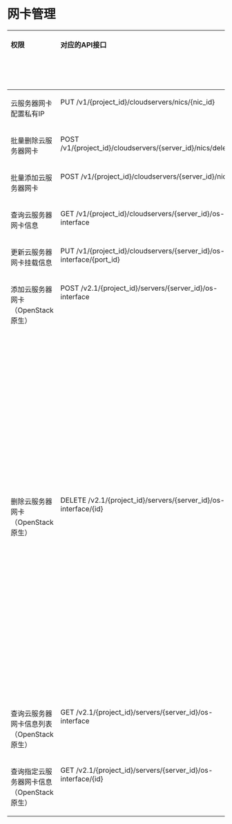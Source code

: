 # 网卡管理<a name="ecs_06_0009"></a>

<a name="table166711250142311"></a>
<table><thead align="left"><tr id="row16721750172310"><th class="cellrowborder" valign="top" width="10.81%" id="mcps1.1.9.1.1"><p id="p1959712364512"><a name="p1959712364512"></a><a name="p1959712364512"></a>权限</p>
</th>
<th class="cellrowborder" valign="top" width="15.920000000000002%" id="mcps1.1.9.1.2"><p id="p8402164419019"><a name="p8402164419019"></a><a name="p8402164419019"></a>对应的API接口</p>
</th>
<th class="cellrowborder" valign="top" width="18.67%" id="mcps1.1.9.1.3"><p id="p2040214445018"><a name="p2040214445018"></a><a name="p2040214445018"></a>授权项（Action）</p>
</th>
<th class="cellrowborder" valign="top" width="15.18%" id="mcps1.1.9.1.4"><p id="p22519318453"><a name="p22519318453"></a><a name="p22519318453"></a>依赖的授权项</p>
</th>
<th class="cellrowborder" valign="top" width="9.46%" id="mcps1.1.9.1.5"><p id="p84029445019"><a name="p84029445019"></a><a name="p84029445019"></a>IAM项目</p>
<p id="p12578131324712"><a name="p12578131324712"></a><a name="p12578131324712"></a>(Project)</p>
</th>
<th class="cellrowborder" valign="top" width="15.49%" id="mcps1.1.9.1.6"><p id="p1999212348459"><a name="p1999212348459"></a><a name="p1999212348459"></a>企业项目</p>
<p id="p1026502118478"><a name="p1026502118478"></a><a name="p1026502118478"></a>(Enterprise Project)</p>
</th>
<th class="cellrowborder" valign="top" width="6.950000000000001%" id="mcps1.1.9.1.7"><p id="p5877132713317"><a name="p5877132713317"></a><a name="p5877132713317"></a>实例授权</p>
</th>
<th class="cellrowborder" valign="top" width="7.5200000000000005%" id="mcps1.1.9.1.8"><p id="p1652103243119"><a name="p1652103243119"></a><a name="p1652103243119"></a>标签授权</p>
</th>
</tr>
</thead>
<tbody><tr id="row9867181434418"><td class="cellrowborder" valign="top" width="10.81%" headers="mcps1.1.9.1.1 "><p id="p1068222319101"><a name="p1068222319101"></a><a name="p1068222319101"></a>云服务器网卡配置私有IP</p>
</td>
<td class="cellrowborder" valign="top" width="15.920000000000002%" headers="mcps1.1.9.1.2 "><p id="p183578185443"><a name="p183578185443"></a><a name="p183578185443"></a>PUT /v1/{project_id}/cloudservers/nics/{nic_id}</p>
</td>
<td class="cellrowborder" valign="top" width="18.67%" headers="mcps1.1.9.1.3 "><p id="p125912581156"><a name="p125912581156"></a><a name="p125912581156"></a>ecs:cloudServerNics:update</p>
</td>
<td class="cellrowborder" valign="top" width="15.18%" headers="mcps1.1.9.1.4 "><p id="p136271643191017"><a name="p136271643191017"></a><a name="p136271643191017"></a>-</p>
</td>
<td class="cellrowborder" valign="top" width="9.46%" headers="mcps1.1.9.1.5 "><p id="p1420517411778"><a name="p1420517411778"></a><a name="p1420517411778"></a>√</p>
</td>
<td class="cellrowborder" valign="top" width="15.49%" headers="mcps1.1.9.1.6 "><p id="p1420512411172"><a name="p1420512411172"></a><a name="p1420512411172"></a>×</p>
</td>
<td class="cellrowborder" valign="top" width="6.950000000000001%" headers="mcps1.1.9.1.7 "><p id="p13877192763112"><a name="p13877192763112"></a><a name="p13877192763112"></a>×</p>
</td>
<td class="cellrowborder" valign="top" width="7.5200000000000005%" headers="mcps1.1.9.1.8 "><p id="p36521732153115"><a name="p36521732153115"></a><a name="p36521732153115"></a>×</p>
</td>
</tr>
<tr id="row1791015116446"><td class="cellrowborder" valign="top" width="10.81%" headers="mcps1.1.9.1.1 "><p id="p12682152312102"><a name="p12682152312102"></a><a name="p12682152312102"></a>批量删除云服务器网卡</p>
</td>
<td class="cellrowborder" valign="top" width="15.920000000000002%" headers="mcps1.1.9.1.2 "><p id="p18358191824417"><a name="p18358191824417"></a><a name="p18358191824417"></a>POST /v1/{project_id}/cloudservers/{server_id}/nics/delete</p>
</td>
<td class="cellrowborder" valign="top" width="18.67%" headers="mcps1.1.9.1.3 "><p id="p1132105912153"><a name="p1132105912153"></a><a name="p1132105912153"></a>ecs:cloudServerNics:delete</p>
</td>
<td class="cellrowborder" valign="top" width="15.18%" headers="mcps1.1.9.1.4 "><p id="p16274436104"><a name="p16274436104"></a><a name="p16274436104"></a>-</p>
</td>
<td class="cellrowborder" valign="top" width="9.46%" headers="mcps1.1.9.1.5 "><p id="p1664815301497"><a name="p1664815301497"></a><a name="p1664815301497"></a>√</p>
</td>
<td class="cellrowborder" valign="top" width="15.49%" headers="mcps1.1.9.1.6 "><p id="p13686132019819"><a name="p13686132019819"></a><a name="p13686132019819"></a>√</p>
</td>
<td class="cellrowborder" valign="top" width="6.950000000000001%" headers="mcps1.1.9.1.7 "><p id="p10877202712312"><a name="p10877202712312"></a><a name="p10877202712312"></a>√</p>
</td>
<td class="cellrowborder" valign="top" width="7.5200000000000005%" headers="mcps1.1.9.1.8 "><p id="p1652032153115"><a name="p1652032153115"></a><a name="p1652032153115"></a>√</p>
</td>
</tr>
<tr id="row13910171120449"><td class="cellrowborder" valign="top" width="10.81%" headers="mcps1.1.9.1.1 "><p id="p06821523181013"><a name="p06821523181013"></a><a name="p06821523181013"></a>批量添加云服务器网卡</p>
</td>
<td class="cellrowborder" valign="top" width="15.920000000000002%" headers="mcps1.1.9.1.2 "><p id="p1435951874411"><a name="p1435951874411"></a><a name="p1435951874411"></a>POST /v1/{project_id}/cloudservers/{server_id}/nics</p>
</td>
<td class="cellrowborder" valign="top" width="18.67%" headers="mcps1.1.9.1.3 "><p id="p1379095914150"><a name="p1379095914150"></a><a name="p1379095914150"></a>ecs:cloudServers:addNics</p>
</td>
<td class="cellrowborder" valign="top" width="15.18%" headers="mcps1.1.9.1.4 "><p id="p166271143121010"><a name="p166271143121010"></a><a name="p166271143121010"></a>-</p>
</td>
<td class="cellrowborder" valign="top" width="9.46%" headers="mcps1.1.9.1.5 "><p id="p101241559171118"><a name="p101241559171118"></a><a name="p101241559171118"></a>√</p>
</td>
<td class="cellrowborder" valign="top" width="15.49%" headers="mcps1.1.9.1.6 "><p id="p9124195910119"><a name="p9124195910119"></a><a name="p9124195910119"></a>√</p>
</td>
<td class="cellrowborder" valign="top" width="6.950000000000001%" headers="mcps1.1.9.1.7 "><p id="p9877102713315"><a name="p9877102713315"></a><a name="p9877102713315"></a>√</p>
</td>
<td class="cellrowborder" valign="top" width="7.5200000000000005%" headers="mcps1.1.9.1.8 "><p id="p176521732103111"><a name="p176521732103111"></a><a name="p176521732103111"></a>√</p>
</td>
</tr>
<tr id="row1973917711447"><td class="cellrowborder" valign="top" width="10.81%" headers="mcps1.1.9.1.1 "><p id="p2682192371010"><a name="p2682192371010"></a><a name="p2682192371010"></a>查询云服务器网卡信息</p>
</td>
<td class="cellrowborder" valign="top" width="15.920000000000002%" headers="mcps1.1.9.1.2 "><p id="p63609181440"><a name="p63609181440"></a><a name="p63609181440"></a>GET /v1/{project_id}/cloudservers/{server_id}/os-interface</p>
</td>
<td class="cellrowborder" valign="top" width="18.67%" headers="mcps1.1.9.1.3 "><p id="p16927161610439"><a name="p16927161610439"></a><a name="p16927161610439"></a>ecs:cloudServers:listServerInterfaces</p>
</td>
<td class="cellrowborder" valign="top" width="15.18%" headers="mcps1.1.9.1.4 "><p id="p11627743171010"><a name="p11627743171010"></a><a name="p11627743171010"></a>-</p>
</td>
<td class="cellrowborder" valign="top" width="9.46%" headers="mcps1.1.9.1.5 "><p id="p1391201120"><a name="p1391201120"></a><a name="p1391201120"></a>√</p>
</td>
<td class="cellrowborder" valign="top" width="15.49%" headers="mcps1.1.9.1.6 "><p id="p10913013120"><a name="p10913013120"></a><a name="p10913013120"></a>√</p>
</td>
<td class="cellrowborder" valign="top" width="6.950000000000001%" headers="mcps1.1.9.1.7 "><p id="p15877202720319"><a name="p15877202720319"></a><a name="p15877202720319"></a>√</p>
</td>
<td class="cellrowborder" valign="top" width="7.5200000000000005%" headers="mcps1.1.9.1.8 "><p id="p465243210316"><a name="p465243210316"></a><a name="p465243210316"></a>√</p>
</td>
</tr>
<tr id="row1888723115511"><td class="cellrowborder" valign="top" width="10.81%" headers="mcps1.1.9.1.1 "><p id="p1568213236109"><a name="p1568213236109"></a><a name="p1568213236109"></a>更新云服务器网卡挂载信息</p>
</td>
<td class="cellrowborder" valign="top" width="15.920000000000002%" headers="mcps1.1.9.1.2 "><p id="p3303114319512"><a name="p3303114319512"></a><a name="p3303114319512"></a>PUT /v1/{project_id}/cloudservers/{server_id}/os-interface/{port_id}</p>
</td>
<td class="cellrowborder" valign="top" width="18.67%" headers="mcps1.1.9.1.3 "><p id="p1969103181613"><a name="p1969103181613"></a><a name="p1969103181613"></a>ecs:cloudServerNics:update</p>
</td>
<td class="cellrowborder" valign="top" width="15.18%" headers="mcps1.1.9.1.4 "><p id="p1662754315104"><a name="p1662754315104"></a><a name="p1662754315104"></a>-</p>
</td>
<td class="cellrowborder" valign="top" width="9.46%" headers="mcps1.1.9.1.5 "><p id="p17171328127"><a name="p17171328127"></a><a name="p17171328127"></a>√</p>
</td>
<td class="cellrowborder" valign="top" width="15.49%" headers="mcps1.1.9.1.6 "><p id="p6717112111211"><a name="p6717112111211"></a><a name="p6717112111211"></a>√</p>
</td>
<td class="cellrowborder" valign="top" width="6.950000000000001%" headers="mcps1.1.9.1.7 "><p id="p6877172713319"><a name="p6877172713319"></a><a name="p6877172713319"></a>×</p>
</td>
<td class="cellrowborder" valign="top" width="7.5200000000000005%" headers="mcps1.1.9.1.8 "><p id="p265263220314"><a name="p265263220314"></a><a name="p265263220314"></a>×</p>
</td>
</tr>
<tr id="row2672125032316"><td class="cellrowborder" valign="top" width="10.81%" headers="mcps1.1.9.1.1 "><p id="p156821823161013"><a name="p156821823161013"></a><a name="p156821823161013"></a>添加云服务器网卡（OpenStack原生）</p>
</td>
<td class="cellrowborder" valign="top" width="15.920000000000002%" headers="mcps1.1.9.1.2 "><p id="p1210593418340"><a name="p1210593418340"></a><a name="p1210593418340"></a>POST /v2.1/{project_id}/servers/{server_id}/os-interface</p>
</td>
<td class="cellrowborder" valign="top" width="18.67%" headers="mcps1.1.9.1.3 "><p id="p78433901616"><a name="p78433901616"></a><a name="p78433901616"></a>ecs:serverInterfaces:use</p>
</td>
<td class="cellrowborder" valign="top" width="15.18%" headers="mcps1.1.9.1.4 "><p id="p1057311121865"><a name="p1057311121865"></a><a name="p1057311121865"></a>ecs:servers:get</p>
<p id="p172591116167"><a name="p172591116167"></a><a name="p172591116167"></a>ecs:serverInterfaces:get</p>
<p id="p1268831221614"><a name="p1268831221614"></a><a name="p1268831221614"></a>vpc:networks:get</p>
<p id="p7319713161611"><a name="p7319713161611"></a><a name="p7319713161611"></a>vpc:networks:update</p>
<p id="p1820301431613"><a name="p1820301431613"></a><a name="p1820301431613"></a>vpc:subnets:get</p>
<p id="p168551591611"><a name="p168551591611"></a><a name="p168551591611"></a>vpc:subnets:update</p>
<p id="p296111581614"><a name="p296111581614"></a><a name="p296111581614"></a>vpc:ports:create</p>
<p id="p20825151611165"><a name="p20825151611165"></a><a name="p20825151611165"></a>vpc:ports:update</p>
<p id="p16691201714168"><a name="p16691201714168"></a><a name="p16691201714168"></a>vpc:ports:get</p>
<p id="p1832917182160"><a name="p1832917182160"></a><a name="p1832917182160"></a>vpc:networks:create</p>
<p id="p131356195166"><a name="p131356195166"></a><a name="p131356195166"></a>vpc:subnets:create</p>
<p id="p182606202160"><a name="p182606202160"></a><a name="p182606202160"></a>vpc:routers:get</p>
<p id="p17254102114164"><a name="p17254102114164"></a><a name="p17254102114164"></a>vpc:routers:update</p>
</td>
<td class="cellrowborder" valign="top" width="9.46%" headers="mcps1.1.9.1.5 "><p id="p11499174511110"><a name="p11499174511110"></a><a name="p11499174511110"></a>√</p>
</td>
<td class="cellrowborder" valign="top" width="15.49%" headers="mcps1.1.9.1.6 "><p id="p7499184519112"><a name="p7499184519112"></a><a name="p7499184519112"></a>×</p>
</td>
<td class="cellrowborder" valign="top" width="6.950000000000001%" headers="mcps1.1.9.1.7 "><p id="p10877142723118"><a name="p10877142723118"></a><a name="p10877142723118"></a>×</p>
</td>
<td class="cellrowborder" valign="top" width="7.5200000000000005%" headers="mcps1.1.9.1.8 "><p id="p965253223111"><a name="p965253223111"></a><a name="p965253223111"></a>×</p>
</td>
</tr>
<tr id="row06721150152313"><td class="cellrowborder" valign="top" width="10.81%" headers="mcps1.1.9.1.1 "><p id="p6682152312102"><a name="p6682152312102"></a><a name="p6682152312102"></a>删除云服务器网卡（OpenStack原生）</p>
</td>
<td class="cellrowborder" valign="top" width="15.920000000000002%" headers="mcps1.1.9.1.2 "><p id="p1821244653411"><a name="p1821244653411"></a><a name="p1821244653411"></a>DELETE /v2.1/{project_id}/servers/{server_id}/os-interface/{id}</p>
</td>
<td class="cellrowborder" valign="top" width="18.67%" headers="mcps1.1.9.1.3 "><p id="p1480422731616"><a name="p1480422731616"></a><a name="p1480422731616"></a>ecs:serverInterfaces:use</p>
</td>
<td class="cellrowborder" valign="top" width="15.18%" headers="mcps1.1.9.1.4 "><p id="p179808295168"><a name="p179808295168"></a><a name="p179808295168"></a>ecs:serverInterfaces:get</p>
<p id="p191821831141619"><a name="p191821831141619"></a><a name="p191821831141619"></a>ecs:servers:get</p>
<p id="p389633171615"><a name="p389633171615"></a><a name="p389633171615"></a>vpc:networks:create</p>
<p id="p359311321169"><a name="p359311321169"></a><a name="p359311321169"></a>vpc:subnets:create</p>
<p id="p8170133131615"><a name="p8170133131615"></a><a name="p8170133131615"></a>vpc:networks:get</p>
<p id="p18724133111615"><a name="p18724133111615"></a><a name="p18724133111615"></a>vpc:networks:update</p>
<p id="p85481342161"><a name="p85481342161"></a><a name="p85481342161"></a>vpc:subnets:get</p>
<p id="p104832035111615"><a name="p104832035111615"></a><a name="p104832035111615"></a>vpc:subnets:update</p>
<p id="p7294136111617"><a name="p7294136111617"></a><a name="p7294136111617"></a>vpc:ports:delete</p>
<p id="p2954173613166"><a name="p2954173613166"></a><a name="p2954173613166"></a>vpc:ports:update</p>
<p id="p366913717162"><a name="p366913717162"></a><a name="p366913717162"></a>vpc:ports:get</p>
<p id="p44421838181613"><a name="p44421838181613"></a><a name="p44421838181613"></a>vpc:routers:get</p>
<p id="p14216183916168"><a name="p14216183916168"></a><a name="p14216183916168"></a>vpc:routers:update</p>
</td>
<td class="cellrowborder" valign="top" width="9.46%" headers="mcps1.1.9.1.5 "><p id="p1866264716110"><a name="p1866264716110"></a><a name="p1866264716110"></a>√</p>
</td>
<td class="cellrowborder" valign="top" width="15.49%" headers="mcps1.1.9.1.6 "><p id="p466216470118"><a name="p466216470118"></a><a name="p466216470118"></a>×</p>
</td>
<td class="cellrowborder" valign="top" width="6.950000000000001%" headers="mcps1.1.9.1.7 "><p id="p12877102711318"><a name="p12877102711318"></a><a name="p12877102711318"></a>×</p>
</td>
<td class="cellrowborder" valign="top" width="7.5200000000000005%" headers="mcps1.1.9.1.8 "><p id="p136527325310"><a name="p136527325310"></a><a name="p136527325310"></a>×</p>
</td>
</tr>
<tr id="row46721250112312"><td class="cellrowborder" valign="top" width="10.81%" headers="mcps1.1.9.1.1 "><p id="p1868215234102"><a name="p1868215234102"></a><a name="p1868215234102"></a>查询云服务器网卡信息列表（OpenStack原生）</p>
</td>
<td class="cellrowborder" valign="top" width="15.920000000000002%" headers="mcps1.1.9.1.2 "><p id="p126512573342"><a name="p126512573342"></a><a name="p126512573342"></a>GET /v2.1/{project_id}/servers/{server_id}/os-interface</p>
</td>
<td class="cellrowborder" valign="top" width="18.67%" headers="mcps1.1.9.1.3 "><p id="p198714421612"><a name="p198714421612"></a><a name="p198714421612"></a>ecs:serverInterfaces:get</p>
</td>
<td class="cellrowborder" valign="top" width="15.18%" headers="mcps1.1.9.1.4 "><p id="p17627174310103"><a name="p17627174310103"></a><a name="p17627174310103"></a>vpc:ports:get</p>
</td>
<td class="cellrowborder" valign="top" width="9.46%" headers="mcps1.1.9.1.5 "><p id="p13829114921116"><a name="p13829114921116"></a><a name="p13829114921116"></a>√</p>
</td>
<td class="cellrowborder" valign="top" width="15.49%" headers="mcps1.1.9.1.6 "><p id="p68299491116"><a name="p68299491116"></a><a name="p68299491116"></a>×</p>
</td>
<td class="cellrowborder" valign="top" width="6.950000000000001%" headers="mcps1.1.9.1.7 "><p id="p16877192703118"><a name="p16877192703118"></a><a name="p16877192703118"></a>×</p>
</td>
<td class="cellrowborder" valign="top" width="7.5200000000000005%" headers="mcps1.1.9.1.8 "><p id="p116521232183115"><a name="p116521232183115"></a><a name="p116521232183115"></a>×</p>
</td>
</tr>
<tr id="row14673195092318"><td class="cellrowborder" valign="top" width="10.81%" headers="mcps1.1.9.1.1 "><p id="p96824239102"><a name="p96824239102"></a><a name="p96824239102"></a>查询指定云服务器网卡信息（OpenStack原生）</p>
</td>
<td class="cellrowborder" valign="top" width="15.920000000000002%" headers="mcps1.1.9.1.2 "><p id="p84616163514"><a name="p84616163514"></a><a name="p84616163514"></a>GET /v2.1/{project_id}/servers/{server_id}/os-interface/{id}</p>
</td>
<td class="cellrowborder" valign="top" width="18.67%" headers="mcps1.1.9.1.3 "><p id="p3761145017162"><a name="p3761145017162"></a><a name="p3761145017162"></a>ecs:serverInterfaces:get</p>
</td>
<td class="cellrowborder" valign="top" width="15.18%" headers="mcps1.1.9.1.4 "><p id="p730774919163"><a name="p730774919163"></a><a name="p730774919163"></a>vpc:ports:get</p>
</td>
<td class="cellrowborder" valign="top" width="9.46%" headers="mcps1.1.9.1.5 "><p id="p16339125181119"><a name="p16339125181119"></a><a name="p16339125181119"></a>√</p>
</td>
<td class="cellrowborder" valign="top" width="15.49%" headers="mcps1.1.9.1.6 "><p id="p633919516113"><a name="p633919516113"></a><a name="p633919516113"></a>×</p>
</td>
<td class="cellrowborder" valign="top" width="6.950000000000001%" headers="mcps1.1.9.1.7 "><p id="p1787782763115"><a name="p1787782763115"></a><a name="p1787782763115"></a>×</p>
</td>
<td class="cellrowborder" valign="top" width="7.5200000000000005%" headers="mcps1.1.9.1.8 "><p id="p2652163215312"><a name="p2652163215312"></a><a name="p2652163215312"></a>×</p>
</td>
</tr>
</tbody>
</table>

